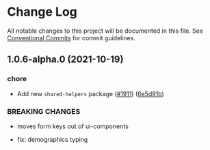 # Change Log

All notable changes to this project will be documented in this file.
See [Conventional Commits](https://conventionalcommits.org) for commit guidelines.

## 1.0.6-alpha.0 (2021-10-19)


### chore

* Add new `shared-helpers` package ([#1911](https://github.com/bloom-housing/bloom/issues/1911)) ([6e5d91b](https://github.com/bloom-housing/bloom/commit/6e5d91be5ccafd3d4b5bc1a578f2246a5e7f905b))


### BREAKING CHANGES

* moves form keys out of ui-components

* fix: demographics typing
